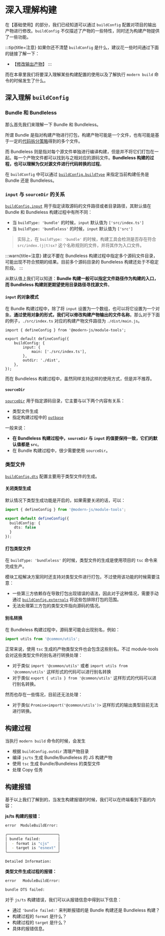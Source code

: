# 深入理解构建

在【基础使用】的部分，我们已经知道可以通过 `buildConfig` 配置对项目的输出产物进行修改。`buildConfig` 不仅描述了产物的一些特性，同时还为构建产物提供了一些功能。

:::tip{title=注意}
如果你还不清楚 `buildConfig` 是什么，建议花一些时间通过下面的链接了解一下：

* 【[修改输出产物](/zh/guide/modify-output-product)】
:::

而在本章里我们将要深入理解某些构建配置的使用以及了解执行 `modern build` 命令的时候发生了什么。

## 深入理解 `buildConfig`

### Bundle 和 Bundleless

那么首先我们来理解一下 Bundle 和 Bundleless。

所谓 Bundle 是指对构建产物进行打包，构建产物可能是一个文件，也有可能是基于一定的[代码拆分策略](https://esbuild.github.io/api/#splitting)得到的多个文件。

而 Bundleless 则是指对每个源文件单独进行编译构建，但是并不将它们打包在一起。每一个产物文件都可以找到与之相对应的源码文件。**Bundleless 构建的过程，也可以理解为仅对源文件进行代码转换的过程**。

在 `buildConfig` 中可以通过 [`buildConfig.buildType`](/zh/api/build-config#buildtype) 来指定当前构建任务是 Bundle 还是 Bundleless。

### `input` 与 `sourceDir` 的关系

[`buildConfig.input`](/zh/api/build-config#input) 用于指定读取源码的文件路径或者目录路径，其默认值在 Bundle 和 Bundleless 构建过程中有所不同：

* 当 `buildType: 'bundle'` 的时候，`input` 默认值为 `['src/index.ts']`
* 当 `buildType: 'bundleless'` 的时候，`input` 默认值为 `['src']`
> 实际上，在 `buildType: 'bundle'` 的时候，构建工具会检测是否存在符合 `src/index.(j|t)sx?` 这个名称规则的文件，并将其作为入口文件。

:::warn{title=注意}
建议不要在 Bundleless 构建过程中指定多个源码文件目录，可能出现不符合预期的结果。目前多个源码目录的 Bundleless 构建还处于不稳定阶段。
:::

从默认值上我们可以知道：**Bundle 构建一般可以指定文件路径作为构建的入口，而 Bundleless 构建则更期望使用目录路径寻找源文件**。

#### `input` 的对象模式

在 Bundle 构建过程中，除了将 `input` 设置为一个数组，也可以将它设置为一个对象。**通过使用对象的形式，我们可以修改构建产物输出的文件名称**。那么对于下面的例子，`./src/index.ts` 对应的构建产物文件路径为 `./dist/main.js`。

``` tsx modern.config.ts
import { defineConfig } from '@modern-js/module-tools';

export default defineConfig({
    buildConfig: {
        input: {
            main: ['./src/index.ts'],
        },
        outdir: './dist',
    },
});
```

而在 Bundleless 构建过程中，虽然同样支持这样的使用方式，但是并不推荐。

#### `sourceDir`

[`sourceDir`](/zh/api/build-config#sourcedir) 用于指定源码目录，它主要与以下两个内容有关系：

* 类型文件生成
* 指定构建过程中的 [`outbase`](https://esbuild.github.io/api/#outbase)

一般来说：

* **在 Bundleless 构建过程中，`sourceDir` 与 `input` 的值要保持一致，它们的默认值都是 `src`**。
* 在 Bundle 构建过程中，很少需要使用 `sourceDir`。

### 类型文件

[`buildConfig.dts`](/zh/api/build-config#dts) 配置主要用于类型文件的生成。

#### 关闭类型生成

默认情况下类型生成功能是开启的，如果需要关闭的话，可以：

```ts ./modern.config.ts
import { defineConfig } from '@modern-js/module-tools';

export default defineConfig({
  buildConfig: {
    dts: false
  }
});
```

#### 打包类型文件

在 `buildType: 'bundleless'` 的时候，类型文件的生成是使用项目的 `tsc` 命令来完成生产。

模块工程解决方案同时还支持对类型文件进行打包，不过使用该功能的时候需要注意：

* 一些第三方依赖存在导致打包出现错误的语法，因此对于这种情况，需要手动通过 [`buildConfig.externals`](/zh/api/build-config#externals) 将这些包排除打包的范围。
* 无法处理第三方包的类型文件指向源码的情况。

#### 别名转换

在 Bundleless 构建过程中，源码里可能会出现别名，例如：

```ts ./src/index.ts
import utils from '@common/utils';
```

正常来说，使用 `tsc` 生成的产物类型文件也会包含这些别名。不过 module-tools 会对这些类型文件的别名进行转换处理：

* 对于类似 `import '@common/utils'` 或者 `import utils from '@common/utils'` 这样形式的代码可以进行别名转换
* 对于类似 `export { utils } from '@common/utils'` 这样形式的代码可以进行别名转换。

然而也存在一些情况，目前还无法处理：

* 对于类似 `Promise<import('@common/utils')>` 这样形式的输出类型目前无法进行转换。

####


## 构建过程

当执行 `modern build` 命令的时候，会发生

* 根据 `buildConfig.outdir` 清理产物目录
* 编译 `js/ts` 生成 Bundle/Bundleless 的 JS 构建产物
* 使用 `tsc` 生成 Bundle/Bundleless 的类型文件
* 处理 Copy 任务

## 构建报错

基于以上我们了解到的，当发生构建报错的时候，我们可以在终端看到下面的内容：

**js/ts 构建的报错：**
``` bash
error  ModuleBuildError:

╭───────────────────────╮
│ bundle failed:        │
│  - format is "cjs"    │
│  - target is "esnext" │
╰───────────────────────╯

Detailed Information:
```

**类型文件生成过程的报错：**

``` bash
error   ModuleBuildError:

bundle DTS failed:
```

对于 `js/ts` 构建错误，我们可以从报错信息中得到以下信息：

* 通过 `'bundle failed:'` 来判断报错的是 Bundle 构建还是 Bundleless 构建？
* 构建过程的 `format` 是什么？
* 构建过程的 `target` 是什么？
* 具体的报错信息。
